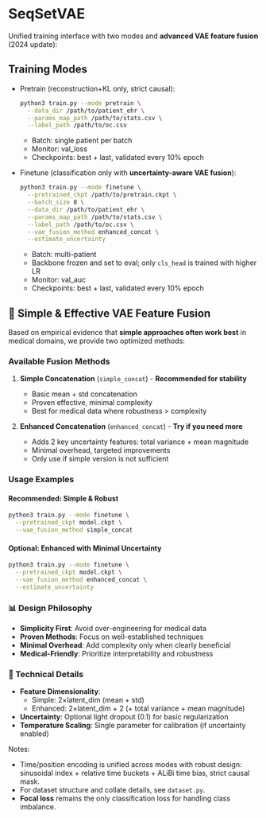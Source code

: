 # SeqSetVAE

Unified training interface with two modes and **advanced VAE feature fusion** (2024 update):

## Training Modes

- Pretrain (reconstruction+KL only, strict causal):
  ```bash
  python3 train.py --mode pretrain \
    --data_dir /path/to/patient_ehr \
    --params_map_path /path/to/stats.csv \
    --label_path /path/to/oc.csv
  ```
  - Batch: single patient per batch
  - Monitor: val_loss
  - Checkpoints: best + last, validated every 10% epoch

- Finetune (classification only with **uncertainty-aware VAE fusion**):
  ```bash
  python3 train.py --mode finetune \
    --pretrained_ckpt /path/to/pretrain.ckpt \
    --batch_size 8 \
    --data_dir /path/to/patient_ehr \
    --params_map_path /path/to/stats.csv \
    --label_path /path/to/oc.csv \
    --vae_fusion_method enhanced_concat \
    --estimate_uncertainty
  ```
  - Batch: multi-patient
  - Backbone frozen and set to eval; only `cls_head` is trained with higher LR
  - Monitor: val_auc
  - Checkpoints: best + last, validated every 10% epoch

## 🎯 Simple & Effective VAE Feature Fusion

Based on empirical evidence that **simple approaches often work best** in medical domains, we provide two optimized methods:

### Available Fusion Methods

1. **Simple Concatenation** (`simple_concat`) - **Recommended for stability**
   - Basic mean + std concatenation
   - Proven effective, minimal complexity
   - Best for medical data where robustness > complexity

2. **Enhanced Concatenation** (`enhanced_concat`) - **Try if you need more**
   - Adds 2 key uncertainty features: total variance + mean magnitude
   - Minimal overhead, targeted improvements
   - Only use if simple version is not sufficient

### Usage Examples

#### Recommended: Simple & Robust
```bash
python3 train.py --mode finetune \
  --pretrained_ckpt model.ckpt \
  --vae_fusion_method simple_concat
```

#### Optional: Enhanced with Minimal Uncertainty
```bash
python3 train.py --mode finetune \
  --pretrained_ckpt model.ckpt \
  --vae_fusion_method enhanced_concat \
  --estimate_uncertainty
```

### 📊 Design Philosophy

- **Simplicity First**: Avoid over-engineering for medical data
- **Proven Methods**: Focus on well-established techniques
- **Minimal Overhead**: Add complexity only when clearly beneficial
- **Medical-Friendly**: Prioritize interpretability and robustness

### 🔧 Technical Details

- **Feature Dimensionality**: 
  - Simple: 2×latent_dim (mean + std)
  - Enhanced: 2×latent_dim + 2 (+ total variance + mean magnitude)
- **Uncertainty**: Optional light dropout (0.1) for basic regularization
- **Temperature Scaling**: Single parameter for calibration (if uncertainty enabled)

Notes:
- Time/position encoding is unified across modes with robust design: sinusoidal index + relative time buckets + ALiBi time bias, strict causal mask.
- For dataset structure and collate details, see `dataset.py`.
- **Focal loss** remains the only classification loss for handling class imbalance.